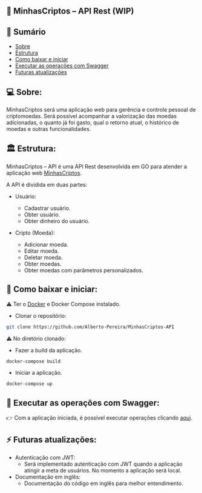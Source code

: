 ## 💼 MinhasCriptos – API Rest (WIP)

## 📝 Sumário

- [Sobre](#about)
- [Estrutura](#pattern)
- [Como baixar e iniciar](#comobaixar)
- [Executar as operações com Swagger](#swagger)
- [Futuras atualizações](#update)

## 💻 Sobre: <a name="about"></a>

MinhasCriptos será uma aplicação web para gerência e controle pessoal de criptomoedas. Será possível acompanhar a valorização das moedas adicionadas, o quanto já foi gasto, qual o retorno atual, o histórico de moedas e outras funcionalidades.

## 🏛 Estrutura: <a name="pattern"></a>

MinhasCriptos – API é uma API Rest desenvolvida em GO para atender a aplicação web <a href="https://minhascriptos.netlify.app/">MinhasCriptos</a>.

A API é dividida em duas partes:
  
  - Usuário:
    - Cadastrar usuário.
    - Obter usuário.
    - Obter dinheiro do usuário.
  
  - Cripto (Moeda): 
    - Adicionar moeda.
    - Editar moeda.
    - Deletar moeda.
    - Obter moedas.
    - Obter moedas com parâmetros personalizados.

## 🐳 Como baixar e iniciar: <a name="comobaixar"></a>
⚠ Ter o <a href="https://www.docker.com/products/docker-desktop/">Docker</a> e Docker Compose instalado.
- Clonar o repositório:
```bash
git clone https://github.com/Alberto-Pereira/MinhasCriptos-API
```
⚠ No diretório clonado:
- Fazer a build da aplicação.
```bash
docker-compose build
```
- Iniciar a aplicação.
```bash
docker-compose up
```
## 🧵 Executar as operações com Swagger: <a name="swagger"></a>

👉 Com a aplicação iniciada, é possível executar operações clicando <a href="http://localhost:8080/swagger/index.html">aqui</a>.

## ⚡ Futuras atualizações: <a name="update"></a>

- Autenticação com JWT:
    - Será implementado autenticação com JWT quando a aplicação atingir a meta de usuários. No momento a aplicação será local.
- Documentação em inglês: 
    - Documentação do código em inglês para melhor entendimento.
